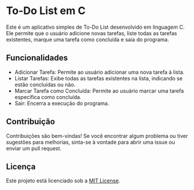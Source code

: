 # To-Do List em C

Este é um aplicativo simples de To-Do List desenvolvido em linguagem C. Ele permite que o usuário adicione novas tarefas, liste todas as tarefas existentes, marque uma tarefa como concluída e saia do programa.

## Funcionalidades

- Adicionar Tarefa: Permite ao usuário adicionar uma nova tarefa à lista.
- Listar Tarefas: Exibe todas as tarefas existentes na lista, indicando se estão concluídas ou não.
- Marcar Tarefa como Concluída: Permite ao usuário marcar uma tarefa específica como concluída.
- Sair: Encerra a execução do programa.


## Contribuição

Contribuições são bem-vindas! Se você encontrar algum problema ou tiver sugestões para melhorias, sinta-se à vontade para abrir uma issue ou enviar um pull request.

## Licença

Este projeto está licenciado sob a [MIT License](LICENSE).

